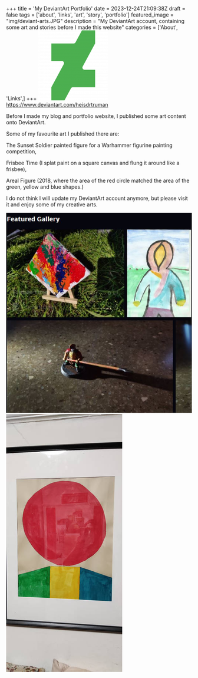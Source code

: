 +++
title = 'My DeviantArt Portfolio'
date = 2023-12-24T21:09:38Z
draft = false
tags = ['about', 'links', 'art', 'story', 'portfolio']
featured_image = "img/deviant-arts.JPG"
description = "My DeviantArt account, containing some art and stories before I made this website"
categories = ['About', 'Links',]
+++
![DeviantArt Logo](/img/dev-logo.png)
https://www.deviantart.com/heisdrtruman

Before I made my blog and portfolio website, I published some art content onto DeviantArt.

Some of my favourite art I published there are:

The Sunset Soldier painted figure for a Warhammer figurine painting competition,

Frisbee Time (I splat paint on a square canvas and flung it around like a frisbee),

Areal Figure (2018, where the area of the red circle matched the area of the green, yellow and blue shapes.)

I do not think I will update my DeviantArt account anymore, but please visit it and enjoy some of my creative arts.

![Sunset Soldier and Frisbee Time and another art](/img/dev-things.JPG)
![Areal Figure (2018)](/img/areal_figure.jpg)